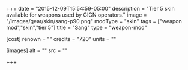 +++
date = "2015-12-09T15:54:59-05:00"
description = "Tier 5 skin available for weapons used by GIGN operators."
image = "/images/gear/skin/sang-p90.png"
modType = "skin"
tags = ["weapon mod","skin","tier 5"]
title = "Sang"
type = "weapon-mod"

[cost]
  renown = ""
  credits = "720"
  units = ""

[images]
  alt = ""
  src = ""

+++
